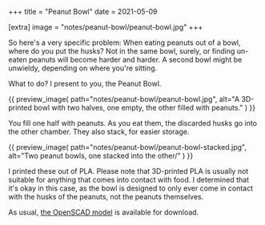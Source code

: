 +++
title = "Peanut Bowl"
date = 2021-05-09

[extra]
image = "notes/peanut-bowl/peanut-bowl.jpg"
+++

So here's a very specific problem: When eating peanuts out of a bowl, where do you put the husks? Not in the same bowl, surely, or finding un-eaten peanuts will become harder and harder. A second bowl might be unwieldy, depending on where you're sitting.

What to do? I present to you, the Peanut Bowl.

{{
    preview_image(
        path="notes/peanut-bowl/peanut-bowl.jpg",
        alt="A 3D-printed bowl with two halves, one empty, the other filled with peanuts."
    )
}}

You fill one half with peanuts. As you eat them, the discarded husks go into the other chamber. They also stack, for easier storage.

{{
    preview_image(
        path="notes/peanut-bowl/peanut-bowl-stacked.jpg",
        alt="Two peanut bowls, one stacked into the other/"
    )
}}

I printed these out of PLA. Please note that 3D-printed PLA is usually not suitable for anything that comes into contact with food. I determined that it's okay in this case, as the bowl is designed to only ever come in contact with the husks of the peanuts, not the peanuts themselves.

As usual, [the OpenSCAD model](peanut-bowl.zip) is available for download.
